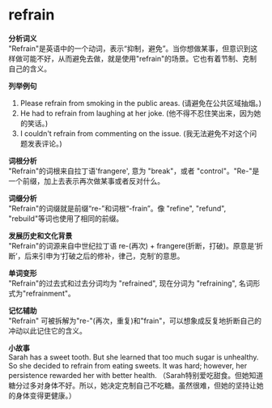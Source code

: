 # refrain

**分析词义**  
"Refrain"是英语中的一个动词，表示“抑制，避免”。当你想做某事，但意识到这样做可能不好，从而避免去做，就是使用"refrain"的场景。它也有着节制、克制自己的含义。

  

**列举例句**

  

1.  Please refrain from smoking in the public areas. (请避免在公共区域抽烟。)
2.  He had to refrain from laughing at her joke. (他不得不忍住笑出来，因为她的笑话。)
3.  I couldn't refrain from commenting on the issue. (我无法避免不对这个问题发表评论。)

  

**词根分析**  
"Refrain"的词根来自拉丁语'frangere', 意为 "break"，或者 "control"。"Re-"是一个前缀，加上去表示再次做某事或者反对什么。

  

**词缀分析**  
"Refrain"的词缀就是前缀“re-”和词根“-frain”。像 "refine", "refund", "rebuild"等词也使用了相同的前缀。

  

**发展历史和文化背景**  
"Refrain"的词源来自中世纪拉丁语 re-(再次) + frangere(折断，打破)。原意是‘折断’，后来引申为‘打破之后的修补，律己，克制’的意思。

  

**单词变形**  
"Refrain"的过去式和过去分词均为 "refrained", 现在分词为 "refraining", 名词形式为"refrainment"。

  

**记忆辅助**  
"Refrain" 可被拆解为"re-"(再次，重复)和"frain"，可以想象成反复地折断自己的冲动以此记住它的含义。

  

**小故事**  
Sarah has a sweet tooth. But she learned that too much sugar is unhealthy. So she decided to refrain from eating sweets. It was hard; however, her persistence rewarded her with better health. （Sarah特别爱吃甜食。但她知道糖分过多对身体不好。所以，她决定克制自己不吃糖。虽然很难，但她的坚持让她的身体变得更健康。）
